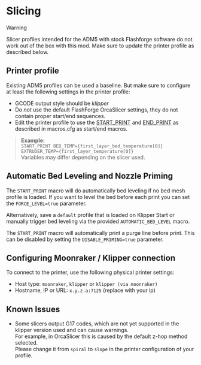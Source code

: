 # Slicing

> [!WARNING]
> Slicer profiles intended for the ADM5 with stock Flashforge software do not work out of the box with this mod. Make sure to update the printer profile as described below.

## Printer profile

Existing ADM5 profiles can be used a baseline. But make sure to configure at least the following settings in the printer profile:

* GCODE output style should be _klipper_
* Do _*not*_ use the default FlashForge OrcaSlicer settings, they do not contain proper start/end sequences. 
* Edit the printer profile to use the [START_PRINT](../printer_configs/macros.cfg#L10) and [END_PRINT](../printer_configs/macros.cfg#L46) as described in macros.cfg as start/end macros.

> **Example:**  
> `START_PRINT BED_TEMP={first_layer_bed_temperature[0]} EXTRUDER_TEMP={first_layer_temperature[0]}`  
> Variables may differ depending on the slicer used.

## Automatic Bed Leveling and Nozzle Priming

The `START_PRINT` macro will do automatically bed leveling if no bed mesh profile is loaded. If you want to level the bed before each print you can set the `FORCE_LEVEL=true` parameter.

Alternatively, save a `default` profile that is loaded on Klipper Start or manually trigger bed leveling via the provided `AUTOMATIC_BED_LEVEL` macro.

The `START_PRINT` macro will automatically print a purge line before print. This can be disabled by setting the `DISABLE_PRIMING=true` parameter.

## Configuring Moonraker / Klipper connection

To connect to the printer, use the following physical printer settings:
* Host type: `moonraker`, `klipper` or `klipper (via moonraker)`
* Hostname, IP or URL: `x.y.z.a:7125` (replace with your ip)

## Known Issues

* Some slicers output G17 codes, which are not yet supported in the klipper version used and can cause warnings.  
  For example, in OrcaSlicer this is caused by the default z-hop method selected.  
  Please change it from `spiral` to `slope` in the printer configuration of your profile.
